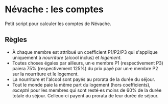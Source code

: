 # Névache : les comptes

Petit script pour calculer les comptes de Névache.

## Règles
- À chaque membre est attribué un coefficient P1/P2/P3 qui s'applique
  uniquement à _nourriture_ (alcool inclus) et _logement_.
- Toutes choses égales par ailleurs, un⋅e membre P1 (respectivement P3) paiera
  75% (respectivement 125%) du prix payé par un⋅e membre P2 sur la nourriture
  et le logement.
- La nourriture et l'alcool sont payés au prorata de la durée du séjour.
- Tout le monde paie la même part du logement (hors coefficients), _excepté_
  pour les membres qui sont resté⋅es moins de 60% de la durée totale du séjour.
  Celleux-ci payent au prorata de leur durée de séjour.
